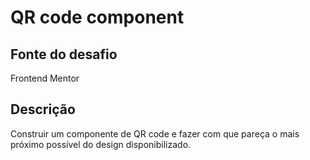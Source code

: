 # QR code component
## Fonte do desafio
Frontend Mentor
## Descrição
Construir um componente de QR code e fazer com que pareça o mais próximo possível do design disponibilizado.
